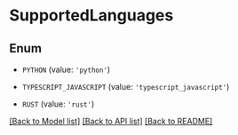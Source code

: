 # SupportedLanguages


## Enum

* `PYTHON` (value: `'python'`)

* `TYPESCRIPT_JAVASCRIPT` (value: `'typescript_javascript'`)

* `RUST` (value: `'rust'`)

[[Back to Model list]](../README.md#documentation-for-models) [[Back to API list]](../README.md#documentation-for-api-endpoints) [[Back to README]](../README.md)


